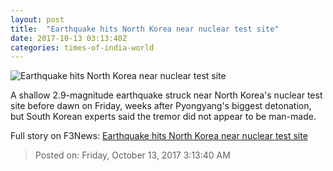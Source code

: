 ```yaml
---
layout: post
title:  "Earthquake hits North Korea near nuclear test site"
date: 2017-10-13 03:13:40Z
categories: times-of-india-world
---
```


![Earthquake hits North Korea near nuclear test site](https://static.toiimg.com/photo/msid-61061910/61061910.jpg?63445)

A shallow 2.9-magnitude earthquake struck near North Korea's nuclear test site before dawn on Friday, weeks after Pyongyang's biggest detonation, but South Korean experts said the tremor did not appear to be man-made.


Full story on F3News: [Earthquake hits North Korea near nuclear test site](http://www.f3nws.com/n/d2j3FC)

> Posted on: Friday, October 13, 2017 3:13:40 AM
